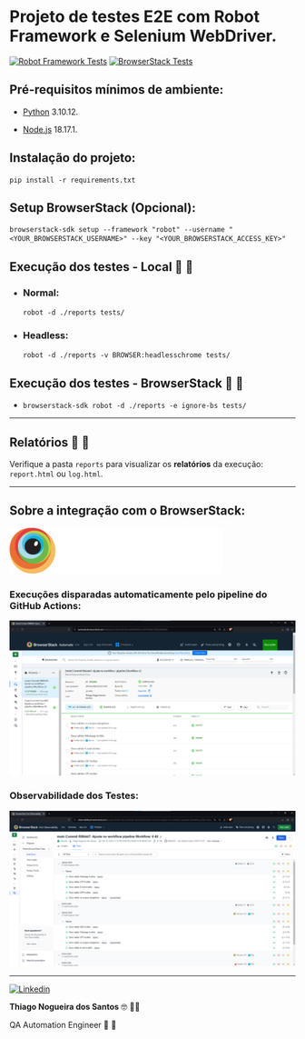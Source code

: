 # Projeto de testes E2E com Robot Framework e Selenium WebDriver.

[![Robot Framework Tests](https://github.com/thinogueiras/Robot-BrowserStack-Tests/actions/workflows/ci.yml/badge.svg?branch=main)](https://github.com/thinogueiras/Robot-BrowserStack-Tests/actions/workflows/ci.yml) [![BrowserStack Tests](https://github.com/thinogueiras/Robot-BrowserStack-Tests/actions/workflows/browserstack-ci.yml/badge.svg?branch=main)](https://github.com/thinogueiras/Robot-BrowserStack-Tests/actions/workflows/browserstack-ci.yml)

## Pré-requisitos mínimos de ambiente:

* [Python](https://www.python.org/downloads/) 3.10.12.

* [Node.js](https://nodejs.org/en) 18.17.1.

## Instalação do projeto:

```
pip install -r requirements.txt
```

## Setup BrowserStack (Opcional):

```
browserstack-sdk setup --framework "robot" --username "<YOUR_BROWSERSTACK_USERNAME>" --key "<YOUR_BROWSERSTACK_ACCESS_KEY>"
```

## Execução dos testes - Local 🤖 🤖

* ### Normal:

    ```
    robot -d ./reports tests/
    ```

*   ### Headless:

    ```
    robot -d ./reports -v BROWSER:headlesschrome tests/
    ```

## Execução dos testes - BrowserStack 🤖 🤖

*   ```
    browserstack-sdk robot -d ./reports -e ignore-bs tests/
    ```

---

## Relatórios 📝 📄

Verifique a pasta `reports` para visualizar os <b>relatórios</b> da execução: `report.html` ou `log.html`.

---

## Sobre a integração com o BrowserStack:

<p>
    <img src=".github/images/browserstack.png" width="375px">
</p>

### Execuções disparadas automaticamente pelo pipeline do GitHub Actions:

![alt text](.github/images/image-0.png)

### Observabilidade dos Testes:

![alt text](.github/images/image-1.png)

---

<a href="https://www.linkedin.com/in/thinogueiras"><img alt="Linkedin" src="https://img.shields.io/badge/-LinkedIn-blue?style=for-the-badge&logo=Linkedin&logoColor=white"></a>

<strong>Thiago Nogueira dos Santos</strong> 🤓 ✌🏻

QA Automation Engineer 🔎 🐞


